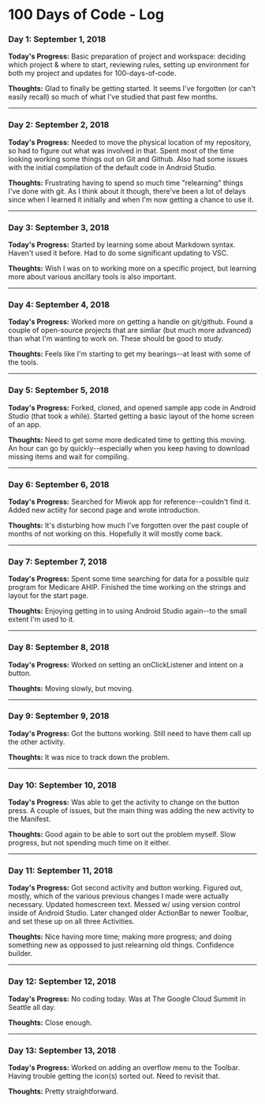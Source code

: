 # 100 Days of Code - Log

### Day 1: September 1, 2018

**Today's Progress:** Basic preparation of project and workspace: deciding which project & where to start, reviewing rules, setting up environment for both my project and updates for 100-days-of-code.

**Thoughts:** Glad to finally be getting started. It seems I've forgotten (or can't easily recall) so much of what I've studied that past few months.

---

### Day 2: September 2, 2018

**Today's Progress:** Needed to move the physical location of my repository, so had to figure out what was involved in that. Spent most of the time looking working some things out on Git and Github. Also had some issues with the initial compilation of the default code in Android Studio.

**Thoughts:** Frustrating having to spend so much time "relearning" things I've done with git. As I think about it though, there've been a lot of delays since when I learned it initially and when I'm now getting a chance to use it.

---

### Day 3: September 3, 2018

**Today's Progress:** Started by learning some about Markdown syntax. Haven't used it before. Had to do some significant updating to VSC.

**Thoughts:** Wish I was on to working more on a specific project, but learning more about various ancillary tools is also important.

---

### Day 4: September 4, 2018

**Today's Progress:** Worked more on getting a handle on git/github. Found a couple of open-source projects that are simliar (but much more advanced) than what I'm wanting to work on. These should be good to study.

**Thoughts:** Feels like I'm starting to get my bearings--at least with some of the tools.

---

### Day 5: September 5, 2018

**Today's Progress:** Forked, cloned, and opened sample app code in Android Studio (that took a while). Started getting a basic layout of the home screen of an app.

**Thoughts:** Need to get some more dedicated time to getting this moving. An hour can go by quickly--especially when you keep having to download missing items and wait for compiling.

---

### Day 6: September 6, 2018

**Today's Progress:** Searched for Miwok app for reference--couldn't find it. Added new actiity for second page and wrote introduction.

**Thoughts:** It's disturbing how much I've forgotten over the past couple of months of not working on this. Hopefully it will mostly come back.

---

### Day 7: September 7, 2018

**Today's Progress:** Spent some time searching for data for a possible quiz program for Medicare AHIP. Finished the time working on the strings and layout for the start page.

**Thoughts:** Enjoying getting in to using Android Studio again--to the small extent I'm used to it.

---

### Day 8: September 8, 2018

**Today's Progress:** Worked on setting an onClickListener and intent on a button.

**Thoughts:** Moving slowly, but moving.

---

### Day 9: September 9, 2018

**Today's Progress:** Got the buttons working. Still need to have them call up the other activity.

**Thoughts:** It was nice to track down the problem.

---

### Day 10: September 10, 2018

**Today's Progress:** Was able to get the activity to change on the button press. A couple of issues, but the main thing was adding the new activity to the Manifest.

**Thoughts:** Good again to be able to sort out the problem myself. Slow progress, but not spending much time on it either.

---

### Day 11: September 11, 2018

**Today's Progress:** Got second activity and button working. Figured out, mostly, which of the various previous changes I made were actually necessary. Updated homescreen text. Messed w/ using version control inside of Android Studio. Later changed older ActionBar to newer Toolbar, and set these up on all three Activities.

**Thoughts:** Nice having more time; making more progress; and doing something new as oppossed to just relearning old things. Confidence builder.

---

### Day 12: September 12, 2018

**Today's Progress:** No coding today. Was at The Google Cloud Summit in Seattle all day.

**Thoughts:** Close enough.

---

### Day 13: September 13, 2018

**Today's Progress:** Worked on adding an overflow menu to the Toolbar. Having trouble getting the icon(s) sorted out. Need to revisit that.

**Thoughts:** Pretty straightforward.



<!-- # 100 Days Of Code - Log

### Day 0: February 30, 2016 (Example 1)
##### (delete me or comment me out)

**Today's Progress**: Fixed CSS, worked on canvas functionality for the app.

**Thoughts:** I really struggled with CSS, but, overall, I feel like I am slowly getting better at it. Canvas is still new for me, but I managed to figure out some basic functionality.

**Link to work:** [Calculator App](http://www.example.com)

### Day 0: February 30, 2016 (Example 2)
##### (delete me or comment me out)

**Today's Progress**: Fixed CSS, worked on canvas functionality for the app.

**Thoughts**: I really struggled with CSS, but, overall, I feel like I am slowly getting better at it. Canvas is still new for me, but I managed to figure out some basic functionality.

**Link(s) to work**: [Calculator App](http://www.example.com)


### Day 1: June 27, Monday

**Today's Progress**: I've gone through many exercises on FreeCodeCamp.

**Thoughts** I've recently started coding, and it's a great feeling when I finally solve an algorithm challenge after a lot of attempts and hours spent.

**Link(s) to work**
1. [Find the Longest Word in a String](https://www.freecodecamp.com/challenges/find-the-longest-word-in-a-string)
2. [Title Case a Sentence](https://www.freecodecamp.com/challenges/title-case-a-sentence)
 -->